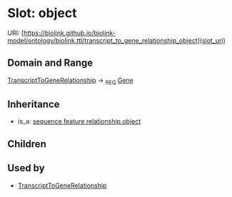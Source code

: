 # Slot: object




URI: [https://biolink.github.io/biolink-model/ontology/biolink.ttl/transcript_to_gene_relationship_object](slot_uri)
## Domain and Range

[TranscriptToGeneRelationship](TranscriptToGeneRelationship.md) ->  <sub>REQ</sub> [Gene](Gene.md)
## Inheritance

 *  is_a: [sequence feature relationship.object](sequence_feature_relationship_object.md)
## Children

## Used by

 * [TranscriptToGeneRelationship](TranscriptToGeneRelationship.md)
